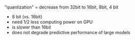 "quantization" = decrease from 32bit to 16bit, 8bit, 4 bit

- 8 bit (vs. 16bit)
- need 1/2 less computing power on GPU
- is slower than 16bit
- does not degrade predictive performance of large models
